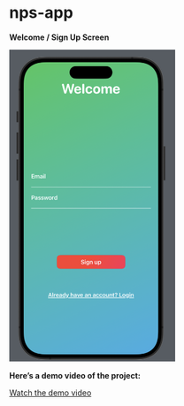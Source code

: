 # nps-app

**Welcome / Sign Up Screen**

<img src="welcomescreen.png" alt="Welcome / Sign Up Screen" width="300"/>

**Here’s a demo video of the project:**

[Watch the demo video](demo.mp4)